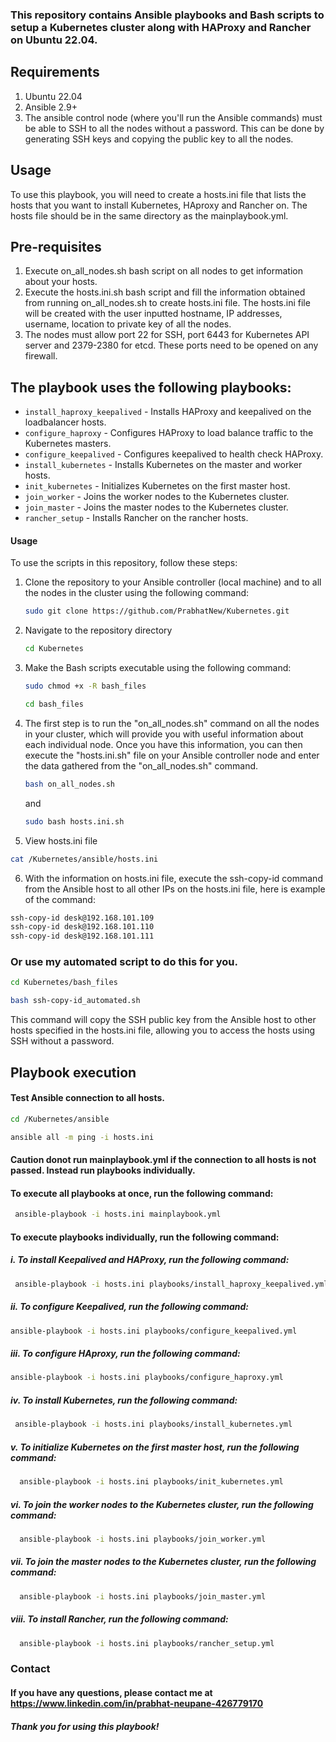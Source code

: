 ### This repository contains Ansible playbooks and Bash scripts to setup a Kubernetes cluster along with HAProxy and Rancher on Ubuntu 22.04.

## Requirements
1. Ubuntu 22.04
2. Ansible 2.9+
3. The ansible control node (where you'll run the Ansible commands) must be able to SSH to all the nodes without a password. This can be done by generating SSH keys and copying the public key to all the nodes.

## Usage
To use this playbook, you will need to create a hosts.ini file that lists the hosts that you want to install Kubernetes, HAproxy and Rancher on. The hosts file should be in the same directory as the mainplaybook.yml.

## Pre-requisites
1. Execute on_all_nodes.sh bash script on all nodes to get information about your hosts.
2. Execute the hosts.ini.sh bash script and fill the information obtained from running on_all_nodes.sh to create hosts.ini file. The hosts.ini file will be created with the user inputted hostname, IP addresses, username, location to private key of all the nodes. 
3. The nodes must allow port 22 for SSH, port 6443 for Kubernetes API server and 2379-2380 for etcd. These ports need to be opened on any firewall.

## The playbook uses the following playbooks:
* `install_haproxy_keepalived` - Installs HAProxy and keepalived on the loadbalancer hosts.
* `configure_haproxy` - Configures HAProxy to load balance traffic to the Kubernetes masters.
* `configure_keepalived` - Configures keepalived to health check HAProxy.
* `install_kubernetes` - Installs Kubernetes on the master and worker hosts.
* `init_kubernetes` - Initializes Kubernetes on the first master host.
* `join_worker` - Joins the worker nodes to the Kubernetes cluster.
* `join_master` - Joins the master nodes to the Kubernetes cluster.
* `rancher_setup` - Installs Rancher on the rancher hosts.

#### Usage
To use the scripts in this repository, follow these steps:
1. Clone the repository to your Ansible controller (local machine) and to all the nodes in the cluster using the following command:
   ```sh
   sudo git clone https://github.com/PrabhatNew/Kubernetes.git
   ```

2. Navigate to the repository directory
   ```sh 
   cd Kubernetes
   ```

3. Make the Bash scripts executable using the following command:
   ```sh
   sudo chmod +x -R bash_files
   ```
   ```sh
   cd bash_files
   ```

4. The first step is to run the "on_all_nodes.sh" command on all the nodes in your cluster, which will provide you with useful information about each individual node. Once you have this information, you can then execute the "hosts.ini.sh" file on your Ansible controller node and enter the data gathered from the "on_all_nodes.sh" command. 
   ```sh
   bash on_all_nodes.sh
   ```
   and

   ```sh
   sudo bash hosts.ini.sh
   ```

5. View hosts.ini file 
```sh
cat /Kubernetes/ansible/hosts.ini
```

6. With the information on hosts.ini file, execute the ssh-copy-id command from the Ansible host to all other IPs on the hosts.ini file, here is example of the command:
```sh
ssh-copy-id desk@192.168.101.109
ssh-copy-id desk@192.168.101.110
ssh-copy-id desk@192.168.101.111
```
### Or use my automated script to do this for you.
```sh
cd Kubernetes/bash_files
```
```sh
bash ssh-copy-id_automated.sh
```
This command will copy the SSH public key from the Ansible host to other hosts specified in the hosts.ini file, allowing you to access the hosts using SSH without a password.

## Playbook execution

#### Test Ansible connection to all hosts.
```sh
cd /Kubernetes/ansible
```
```sh
ansible all -m ping -i hosts.ini 
```
#### Caution donot run mainplaybook.yml if the connection to all hosts is not passed. Instead run playbooks individually.

#### To execute all playbooks at once, run the following command:
```sh
 ansible-playbook -i hosts.ini mainplaybook.yml 
```

#### To execute playbooks individually, run the following command:

 #####   i. To install Keepalived and HAProxy, run the following command:
```sh
 ansible-playbook -i hosts.ini playbooks/install_haproxy_keepalived.yml
```
 
 #####   ii. To configure Keepalived, run the following command:
 ```sh
 ansible-playbook -i hosts.ini playbooks/configure_keepalived.yml
```

 #####   iii. To configure HAproxy, run the following command:
 ```sh
 ansible-playbook -i hosts.ini playbooks/configure_haproxy.yml
```
 #####   iv. To install Kubernetes, run the following command:
```sh
 ansible-playbook -i hosts.ini playbooks/install_kubernetes.yml 
```

 #####   v. To initialize Kubernetes on the first master host, run the following command:
```sh
  ansible-playbook -i hosts.ini playbooks/init_kubernetes.yml
```

 #####   vi. To join the worker nodes to the Kubernetes cluster, run the following command:
```sh
  ansible-playbook -i hosts.ini playbooks/join_worker.yml 
```

 #####  vii. To join the master nodes to the Kubernetes cluster, run the following command:
```sh
  ansible-playbook -i hosts.ini playbooks/join_master.yml 
```

 #####   viii. To install Rancher, run the following command:
```sh
  ansible-playbook -i hosts.ini playbooks/rancher_setup.yml 
```

### Contact
#### If you have any questions, please contact me at https://www.linkedin.com/in/prabhat-neupane-426779170
##### Thank you for using this playbook!